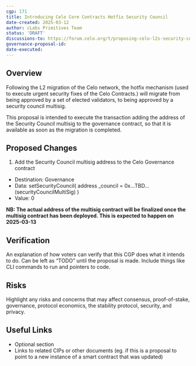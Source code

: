```yaml
---
cgp: 171
title: Introducing Celo Core Contracts Hotfix Security Council
date-created: 2025-03-12
author: cLabs Primitives Team
status: 'DRAFT'
discussions-to: https://forum.celo.org/t/proposing-celo-l2s-security-council/10578
governance-proposal-id:
date-executed:
---
```


## Overview

Following the L2 migration of the Celo network, the hotfix mechanism (used to execute urgent security fixes of the Celo Contracts.) will migrate from being approved by a set of elected validators, to being approved by a security council multisig.

This proposal is intended to execute the transaction adding the address of the Security Council multisig to the governance contract, so that it is available as soon as the migration is completed.

## Proposed Changes

1. Add the Security Council multisig address to the Celo Governance contract

- Destination: Governance
- Data: setSecurityCouncil(
    address _council = 0x...TBD... (securityCouncilMultiSig)
  )
- Value: 0

**NB: The actual address of the multisig contract will be finalized once the multisig contract has been deployed. This is expected to happen on 2025-03-13**

## Verification

An explanation of how voters can verify that this CGP does what it intends to do. Can be left as “TODO” until the proposal is made. Include things like CLI commands to run and pointers to code.

## Risks

Highlight any risks and concerns that may affect consensus, proof-of-stake, governance, protocol economics, the stability protocol, security, and privacy.

## Useful Links

* Optional section
* Links to related CIPs or other documents (eg. if this is a proposal to point to a new instance of a smart contract that was updated)
